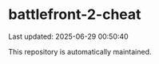 # battlefront-2-cheat

Last updated: 2025-06-29 00:50:40

This repository is automatically maintained.

